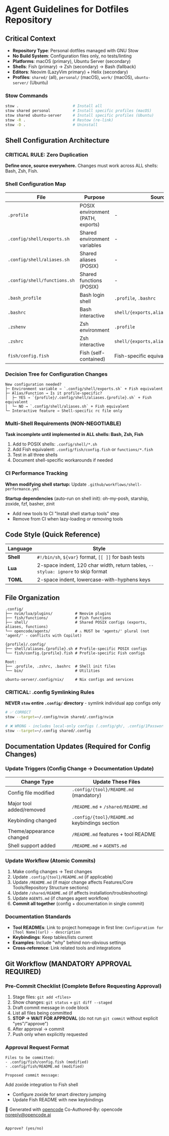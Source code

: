 # Agent Guidelines for Dotfiles Repository

## Critical Context
- **Repository Type**: Personal dotfiles managed with GNU Stow
- **No Build System**: Configuration files only, no tests/linting
- **Platforms**: macOS (primary), Ubuntu Server (secondary)
- **Shells**: Fish (primary) → Zsh (secondary) → Bash (fallback)
- **Editors**: Neovim (LazyVim primary) + Helix (secondary)
- **Profiles**: `shared/` (all), `personal/` (macOS), `work/` (macOS), `ubuntu-server/` (Ubuntu)

### Stow Commands
```bash
stow .                        # Install all
stow shared personal          # Install specific profiles (macOS)
stow shared ubuntu-server     # Install specific profiles (Ubuntu)
stow -R .                     # Restow (re-link)
stow -D .                     # Uninstall
```

## Shell Configuration Architecture

### CRITICAL RULE: Zero Duplication
**Define once, source everywhere.** Changes must work across ALL shells: Bash, Zsh, Fish.

### Shell Configuration Map
| File | Purpose | Sources |
|------|---------|---------|
| `.profile` | POSIX environment (PATH, exports) | - |
| `.config/shell/exports.sh` | Shared environment variables | - |
| `.config/shell/aliases.sh` | Shared aliases (POSIX) | - |
| `.config/shell/functions.sh` | Shared functions (POSIX) | - |
| `.bash_profile` | Bash login shell | `.profile`, `.bashrc` |
| `.bashrc` | Bash interactive | `shell/{exports,aliases,functions}.sh` |
| `.zshenv` | Zsh environment | `.profile` |
| `.zshrc` | Zsh interactive | `shell/{exports,aliases,functions}.sh` |
| `fish/config.fish` | Fish (self-contained) | Fish-specific equivalents |

### Decision Tree for Configuration Changes
```
New configuration needed?
├─ Environment variable → `.config/shell/exports.sh` + Fish equivalent
├─ Alias/Function → Is it profile-specific?
│  ├─ YES → `{profile}/.config/shell/aliases.{profile}.sh` + Fish equivalent
│  └─ NO → `.config/shell/aliases.sh` + Fish equivalent
└─ Interactive feature → Shell-specific rc file only
```

### Multi-Shell Requirements (NON-NEGOTIABLE)
**Task incomplete until implemented in ALL shells: Bash, Zsh, Fish**

1. Add to POSIX shells: `.config/shell/*.sh`
2. Add Fish equivalent: `.config/fish/config.fish` or `functions/*.fish`
3. Test in all three shells
4. Document shell-specific workarounds if needed

### CI Performance Tracking
**When modifying shell startup:** Update `.github/workflows/shell-performance.yml`

**Startup dependencies** (auto-run on shell init): oh-my-posh, starship, zoxide, fzf, basher, zinit
- Add new tools to CI "Install shell startup tools" step
- Remove from CI when lazy-loading or removing tools

## Code Style (Quick Reference)
| Language | Style |
|----------|-------|
| **Shell** | `#!/bin/sh`, `${var}` format, `[[ ]]` for bash tests |
| **Lua** | 2-space indent, 120 char width, return tables, `-- stylua: ignore` to skip format |
| **TOML** | 2-space indent, lowercase-with-hyphens keys |

## File Organization
```
.config/
├── nvim/lua/plugins/          # Neovim plugins
├── fish/functions/            # Fish functions
├── shell/                     # Shared POSIX configs (exports, aliases, functions)
└── opencode/agents/           # ⚠️ MUST be 'agents/' plural (not 'agent/' - conflicts with Copilot)

{profile}/.config/
├── shell/aliases.{profile}.sh # Profile-specific POSIX configs
└── fish/config.{profile}.fish # Profile-specific Fish configs

Root:
├── .profile, .zshrc, .bashrc  # Shell init files
└── bin/                       # Utilities

ubuntu-server/.config/nix/     # Nix configs and services
```

### CRITICAL: .config Symlinking Rules
**NEVER `stow` entire `.config/` directory** - symlink individual app configs only

```bash
# ✅ CORRECT
stow --target=~/.config/nvim shared/.config/nvim

# ❌ WRONG - includes local-only configs (.config/gh/, .config/1Password/, etc.)
stow --target=~/.config shared/.config
```

## Documentation Updates (Required for Config Changes)

### Update Triggers (Config Change → Documentation Update)
| Change Type | Update These Files |
|-------------|-------------------|
| Config file modified | `.config/{tool}/README.md` (mandatory) |
| Major tool added/removed | `/README.md` + `/shared/README.md` |
| Keybinding changed | `.config/{tool}/README.md` keybindings section |
| Theme/appearance changed | `/README.md` features + tool README |
| Shell support added | `/README.md` + `AGENTS.md` |

### Update Workflow (Atomic Commits)
1. Make config changes → Test changes
2. Update `.config/{tool}/README.md` (if applicable)
3. Update `/README.md` (if major change affects Features/Core Tools/Repository Structure sections)
4. Update `/shared/README.md` (if affects installation/troubleshooting)
5. Update `AGENTS.md` (if changes agent workflow)
6. **Commit all together** (config + documentation in single commit)

### Documentation Standards
- **Tool READMEs**: Link to project homepage in first line: `Configuration for [Tool Name](url) - description`
- **Keybindings**: Keep tables/lists current
- **Examples**: Include "why" behind non-obvious settings
- **Cross-reference**: Link related tools and integrations

## Git Workflow (MANDATORY APPROVAL REQUIRED)

### Pre-Commit Checklist (Complete Before Requesting Approval)
1. Stage files: `git add <files>`
2. Show changes: `git status` + `git diff --staged`
3. Draft commit message in code block
4. List all files being committed
5. **STOP → WAIT FOR APPROVAL** (do not run `git commit` without explicit "yes"/"approve")
6. After approval → commit
7. Push only when explicitly requested

### Approval Request Format
```
Files to be committed:
- .config/fish/config.fish (modified)
- .config/fish/README.md (modified)

Proposed commit message:
```
Add zoxide integration to Fish shell

- Configure zoxide for smart directory jumping
- Update Fish README with new keybindings

🤖 Generated with [opencode](https://opencode.ai)
Co-Authored-By: opencode <noreply@opencode.ai>
```

Approve? (yes/no)
```